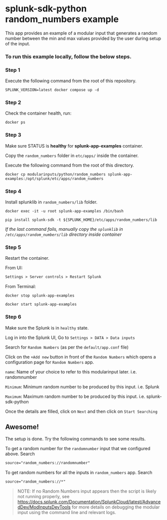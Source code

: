 splunk-sdk-python random_numbers example
========================================

This app provides an example of a modular input that generates a random number between the min and max values provided by the user during setup of the input.

### To run this example locally, follow the  below steps.

### Step 1

Execute the following command from the root of this repository.
```shell
SPLUNK_VERSION=latest docker compose up -d
```

### Step 2

Check the container health, run:
```shell
docker ps
```

### Step 3

Make sure STATUS is **healthy** for **splunk-app-examples** container.

Copy the `random_numbers` folder in `etc/apps/` inside the container.

Execute the following command from the root of this directory.
```shell
docker cp modularinputs/python/random_numbers splunk-app-examples:/opt/splunk/etc/apps/random_numbers
```

### Step 4

Install splunklib in `random_numbers/lib` folder.


```shell
docker exec -it -u root splunk-app-examples /bin/bash
```
```shell
pip install splunk-sdk -t ${SPLUNK_HOME}/etc/apps/random_numbers/lib
```
*If the last command fails, manually copy the `splunklib` in `/etc/apps/random_numbers/lib` directory inside container* 


### Step 5

Restart the container.

From UI:
```markdown
Settings > Server controls > Restart Splunk
```

From Terminal:
```shell
docker stop splunk-app-examples
```
```shell
docker start splunk-app-examples
```

### Step 6

Make sure the Splunk is in `healthy` state.

Log in into the Splunk UI, Go to ``Settings > DATA > Data inputs``

Search for `Random Numbers` (as per the `default/app.conf` file)

Click on the `+Add new` button in front of the `Random Numbers` which opens a configuration page for `Random Numbers` app.

`name`: Name of your choice to refer to this modularinput later. i.e. randomnumber

`Minimum`: Minimum random number to be produced by this input. i.e. Splunk

`Maximum`: Maximum random number to be produced by this input. i.e. splunk-sdk-python

Once the details are filled, click on `Next` and then click on `Start Searching`

## Awesome!

The setup is done. Try the following commands to see some results.

To get a random number for the `randomnumber` input that we configured above. Search 
```markdown
source="random_numbers://randomnumber"
```
    
To get random numbers for all the inputs in `random_numbers` app. Search
```markdown
source="random_numbers://*"
```

> NOTE: If no Random Numbers input appears then the script is likely not running properly, see https://docs.splunk.com/Documentation/SplunkCloud/latest/AdvancedDev/ModInputsDevTools for more details on debugging the modular input using the command line and relevant logs.

